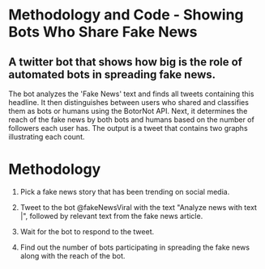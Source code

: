 # Methodology and Code - Showing Bots Who Share Fake News
## A twitter bot that shows how big is the role of automated bots in spreading fake news.
The bot analyzes the 'Fake News' text and finds all tweets containing this headline. It then distinguishes between users who shared and classifies them as bots or humans using the BotorNot API. Next, it determines the reach of the fake news by both bots and humans based on the number of followers each user has. The output is a tweet that contains two graphs illustrating each count.

# Methodology

1.	Pick a fake news story that has been trending on social media.

2.	Tweet to the bot @fakeNewsViral with the text "Analyze news with text |", followed by relevant text from the fake news article.

3.	Wait for the bot to respond to the tweet.

4.	Find out the number of bots participating in spreading the fake news along with the reach of the bot.
